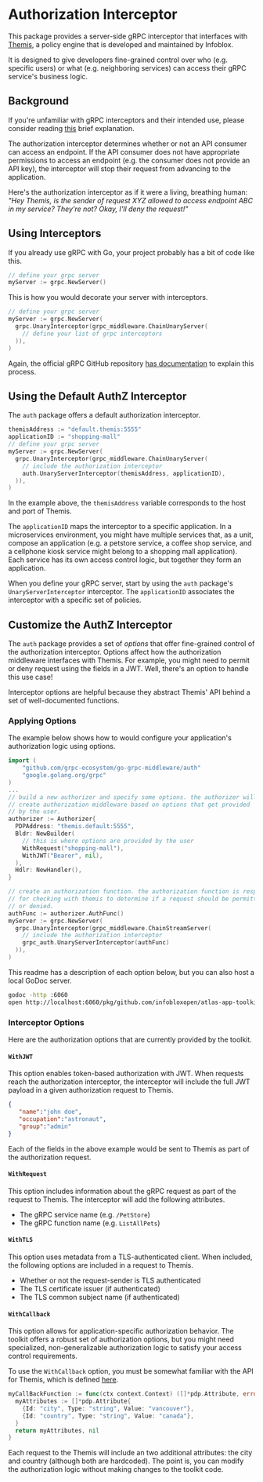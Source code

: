# Authorization Interceptor

This package provides a server-side gRPC interceptor that interfaces with [Themis](https://github.com/infobloxopen/themis), a policy engine that is developed and maintained by Infoblox. 

It is designed to give developers fine-grained control over who (e.g. specific users) or what (e.g. neighboring services) can access their gRPC service's business logic.

## Background

If you're unfamiliar with gRPC interceptors and their intended use, please consider reading [this](https://github.com/grpc-ecosystem/go-grpc-middleware#middleware) brief explanation.

The authorization interceptor determines whether or not an API consumer can access an endpoint. If the API consumer does not have appropriate permissions to access an endpoint (e.g. the consumer does not provide an API key), the interceptor will stop their request from advancing to the application.

Here's the authorization interceptor as if it were a living, breathing human: _"Hey Themis, is the sender of request XYZ allowed to access endpoint ABC in my service? They're not? Okay, I'll deny the request!"_

## Using Interceptors
If you already use gRPC with Go, your project probably has a bit of code like this.

```go
// define your grpc server
myServer := grpc.NewServer()
```
This is how you would decorate your server with interceptors.

```go
// define your grpc server
myServer := grpc.NewServer(
  grpc.UnaryInterceptor(grpc_middleware.ChainUnaryServer(
    // define your list of grpc interceptors
  )),
)
```

Again, the official gRPC GitHub repository [has documentation](https://github.com/grpc-ecosystem/go-grpc-middleware) to explain this process.

## Using the Default AuthZ Interceptor

The `auth` package offers a default authorization interceptor.
```go
themisAddress := "default.themis:5555" 
applicationID := "shopping-mall"
// define your grpc server
myServer := grpc.NewServer(
  grpc.UnaryInterceptor(grpc_middleware.ChainUnaryServer(
    // include the authorization interceptor
    auth.UnaryServerInterceptor(themisAddress, applicationID),
  )),
)
```
In the example above, the `themisAddress` variable corresponds to the host and port of Themis.


The `applicationID` maps the interceptor to a specific application. In a microservices environment, you might have multiple services that, as a unit, compose an application (e.g. a petstore service, a coffee shop service, and a cellphone kiosk service might belong to a shopping mall application). Each service has its own access control logic, but together they form an application.

When you define your gRPC server, start by using the `auth` package's `UnaryServerInterceptor` interceptor. The `applicationID` associates the interceptor with a specific set of policies.


## Customize the AuthZ Interceptor
The `auth` package provides a set of _options_ that offer fine-grained control of the authorization interceptor. Options affect how the authorization middleware interfaces with Themis. For example, you might need to permit or deny request using the fields in a JWT. Well, there's an option to handle this use case!

Interceptor options are helpful because they abstract Themis' API behind a set of well-documented functions.

### Applying Options

The example below shows how to would configure your application's authorization logic using options.

```go
import (
	"github.com/grpc-ecosystem/go-grpc-middleware/auth"
	"google.golang.org/grpc"
)
...
// build a new authorizer and specify some options. the authorizer will
// create authorization middleware based on options that get provided
// by the user.
authorizer := Authorizer{
  PDPAddress: "themis.default:5555",
  Bldr: NewBuilder(
    // this is where options are provided by the user
    WithRequest("shopping-mall"),
    WithJWT("Bearer", nil),
  ),
  Hdlr: NewHandler(),
}

// create an authorization function. the authorization function is responsible
// for checking with themis to determine if a request should be permitted
// or denied.
authFunc := authorizer.AuthFunc()
myServer := grpc.NewServer(
  grpc.UnaryInterceptor(grpc_middleware.ChainStreamServer(
    // include the authorization interceptor
    grpc_auth.UnaryServerInterceptor(authFunc)
  )),
)
```

This readme has a description of each option below, but you can also host a local GoDoc server.
```sh
godoc -http :6060
open http://localhost:6060/pkg/github.com/infobloxopen/atlas-app-toolkit/auth
```

### Interceptor Options

Here are the authorization options that are currently provided by the toolkit. 

#### `WithJWT`

This option enables token-based authorization with JWT. When requests reach the authorization interceptor, the interceptor will include the full JWT payload in a given authorization request to Themis.

```json
{
   "name":"john doe",
   "occupation":"astronaut",
   "group":"admin"
}
```
Each of the fields in the above example would be sent to Themis as part of the authorization request.

#### `WithRequest`

This option includes information about the gRPC request as part of the request to Themis. The interceptor will add the following attributes.

- The gRPC service name (e.g. `/PetStore`)
- The gRPC function name (e.g. `ListAllPets`)

#### `WithTLS`

This option uses metadata from a TLS-authenticated client. When included, the following options are included in a request to Themis.

- Whether or not the request-sender is TLS authenticated
- The TLS certificate issuer (if authenticated)
- The TLS common subject name (if authenticated)

#### `WithCallback`

This option allows for application-specific authorization behavior. The toolkit offers a robust set of authorization options, but you might need specialized, non-generalizable authorization logic to satisfy your access control requirements.

To use the `WithCallback` option, you must be somewhat familiar with the API for Themis, which is defined [here](https://github.com/infobloxopen/themis/blob/master/proto/service.proto).

```go
myCallBackFunction := func(ctx context.Context) ([]*pdp.Attribute, error){
  myAttributes := []*pdp.Attribute{
    {Id: "city", Type: "string", Value: "vancouver"},
    {Id: "country", Type: "string", Value: "canada"},
  }
  return myAttributes, nil
}
```
Each request to the Themis will include an two additional attributes: the city and country (although both are hardcoded). The point is, you can modify the authorization logic without making changes to the toolkit code.
